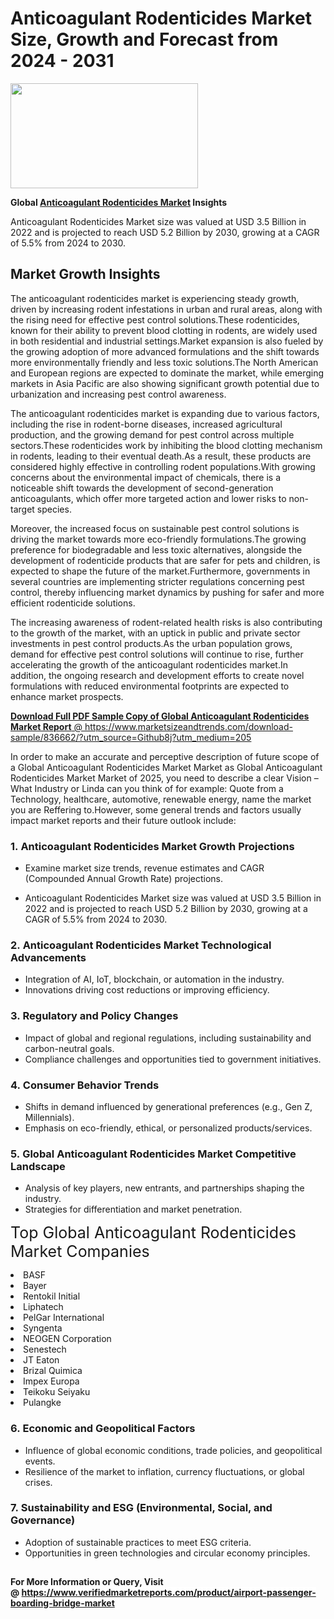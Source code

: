 <H1>Anticoagulant Rodenticides Market Size, Growth and Forecast from 2024 - 2031</H1><img class="aligncenter size-medium wp-image-584254" src="https://thirdeyenews.in/wp-content/uploads/2024/09/Global-Market-Research-300x168.jpeg" alt="" width="300" height="168" /><p><strong>Global&nbsp;<a href="https://www.marketsizeandtrends.com/download-sample/836662/?utm_source=Github8j?utm_medium=205">Anticoagulant Rodenticides Market</a> Insights</strong></p><p>Anticoagulant Rodenticides Market size was valued at USD 3.5 Billion in 2022 and is projected to reach USD 5.2 Billion by 2030, growing at a CAGR of 5.5% from 2024 to 2030.</p><p><h2>Market Growth Insights</h2> <p>The anticoagulant rodenticides market is experiencing steady growth, driven by increasing rodent infestations in urban and rural areas, along with the rising need for effective pest control solutions.These rodenticides, known for their ability to prevent blood clotting in rodents, are widely used in both residential and industrial settings.Market expansion is also fueled by the growing adoption of more advanced formulations and the shift towards more environmentally friendly and less toxic solutions.The North American and European regions are expected to dominate the market, while emerging markets in Asia Pacific are also showing significant growth potential due to urbanization and increasing pest control awareness.</p> <p><a href="#"></a></p> <p>The anticoagulant rodenticides market is expanding due to various factors, including the rise in rodent-borne diseases, increased agricultural production, and the growing demand for pest control across multiple sectors.These rodenticides work by inhibiting the blood clotting mechanism in rodents, leading to their eventual death.As a result, these products are considered highly effective in controlling rodent populations.With growing concerns about the environmental impact of chemicals, there is a noticeable shift towards the development of second-generation anticoagulants, which offer more targeted action and lower risks to non-target species.</p> <p>Moreover, the increased focus on sustainable pest control solutions is driving the market towards more eco-friendly formulations.The growing preference for biodegradable and less toxic alternatives, alongside the development of rodenticide products that are safer for pets and children, is expected to shape the future of the market.Furthermore, governments in several countries are implementing stricter regulations concerning pest control, thereby influencing market dynamics by pushing for safer and more efficient rodenticide solutions.</p> <p>The increasing awareness of rodent-related health risks is also contributing to the growth of the market, with an uptick in public and private sector investments in pest control products.As the urban population grows, demand for effective pest control solutions will continue to rise, further accelerating the growth of the anticoagulant rodenticides market.In addition, the ongoing research and development efforts to create novel formulations with reduced environmental footprints are expected to enhance market prospects.</p> <p><a href="#"></p><p><span class=""><strong>Download Full PDF Sample Copy of Global Anticoagulant Rodenticides Market Report</strong> @ <a href="https://www.marketsizeandtrends.com/download-sample/836662/?utm_source=Github8j?utm_medium=205" target="_blank">https://www.marketsizeandtrends.com/download-sample/836662/?utm_source=Github8j?utm_medium=205</a></span></p><p>In order to make an accurate and perceptive description of future scope of a Global&nbsp;Anticoagulant Rodenticides Market Market as Global&nbsp;Anticoagulant Rodenticides Market Market of 2025, you need to describe a clear Vision &ndash; What Industry or Linda can you think of for example: Quote from a Technology, healthcare, automotive, renewable energy, name the market you are Reffering to.However, some general trends and factors usually impact market reports and their future outlook include:</p><h3>1.&nbsp;<strong>Anticoagulant Rodenticides Market Growth Projections</strong></h3><ul><li>Examine market size trends, revenue estimates and CAGR (Compounded Annual Growth Rate) projections.</li><li><p>Anticoagulant Rodenticides Market size was valued at USD 3.5 Billion in 2022 and is projected to reach USD 5.2 Billion by 2030, growing at a CAGR of 5.5% from 2024 to 2030.</p></li></ul><h3>2.&nbsp;<strong>Anticoagulant Rodenticides Market Technological Advancements</strong></h3><ul><li>Integration of AI, IoT, blockchain, or automation in the industry.</li><li>Innovations driving cost reductions or improving efficiency.</li></ul><h3>3.&nbsp;<strong>Regulatory and Policy Changes</strong></h3><ul><li>Impact of global and regional regulations, including sustainability and carbon-neutral goals.</li><li>Compliance challenges and opportunities tied to government initiatives.</li></ul><h3>4.&nbsp;<strong>Consumer Behavior Trends</strong></h3><ul><li>Shifts in demand influenced by generational preferences (e.g., Gen Z, Millennials).</li><li>Emphasis on eco-friendly, ethical, or personalized products/services.</li></ul><h3>5.&nbsp;<strong>Global Anticoagulant Rodenticides Market Competitive Landscape</strong></h3><ul><li>Analysis of key players, new entrants, and partnerships shaping the industry.</li><li>Strategies for differentiation and market penetration.</li></ul><p data-pm-slice="1 1 []"><span style="color: inherit; font-family: inherit; font-size: 25px;">Top Global Anticoagulant Rodenticides Market Companies</span></p><div class="" data-test-id=""><p><li>BASF</li><li> Bayer</li><li> Rentokil Initial</li><li> Liphatech</li><li> PelGar International</li><li> Syngenta</li><li> NEOGEN Corporation</li><li> Senestech</li><li> JT Eaton</li><li> Brizal Quimica</li><li> Impex Europa</li><li> Teikoku Seiyaku</li><li> Pulangke</li></p></div><h3>6.&nbsp;<strong>Economic and Geopolitical Factors</strong></h3><ul><li>Influence of global economic conditions, trade policies, and geopolitical events.</li><li>Resilience of the market to inflation, currency fluctuations, or global crises.</li></ul><h3>7.&nbsp;<strong>Sustainability and ESG (Environmental, Social, and Governance)</strong></h3><ul><li>Adoption of sustainable practices to meet ESG criteria.</li><li>Opportunities in green technologies and circular economy principles.</li></ul><h2><strong style="font-size: 14px;">For More Information or Query, Visit @&nbsp;</strong><a style="background-color: #ffffff; font-size: 14px;" href="https://www.marketsizeandtrends.com/report/anticoagulant-rodenticides-market/" target="_blank">https://www.verifiedmarketreports.com/product/airport-passenger-boarding-bridge-market</a></h2>